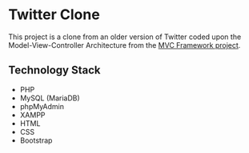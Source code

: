 # Twitter Clone

This project is a clone from an older version of Twitter coded upon the Model-View-Controller Architecture from the [MVC Framework project](https://github.com/elisa-amaral/MVC-Framework).

## Technology Stack

+ PHP
+ MySQL (MariaDB)
+ phpMyAdmin
+ XAMPP 
+ HTML
+ CSS
+ Bootstrap
